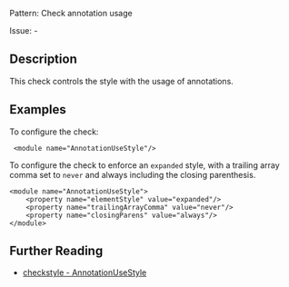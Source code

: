 Pattern: Check annotation usage

Issue: -

## Description

This check controls the style with the usage of annotations. 

## Examples

To configure the check:
    
    
     <module name="AnnotationUseStyle"/>
            

To configure the check to enforce an `expanded` style, with a trailing array comma set to `never` and always including the closing parenthesis. 
    
    
    <module name="AnnotationUseStyle">
        <property name="elementStyle" value="expanded"/>
        <property name="trailingArrayComma" value="never"/>
        <property name="closingParens" value="always"/>
    </module>

## Further Reading

* [checkstyle - AnnotationUseStyle](http://checkstyle.sourceforge.net/config_annotation.html#AnnotationUseStyle)